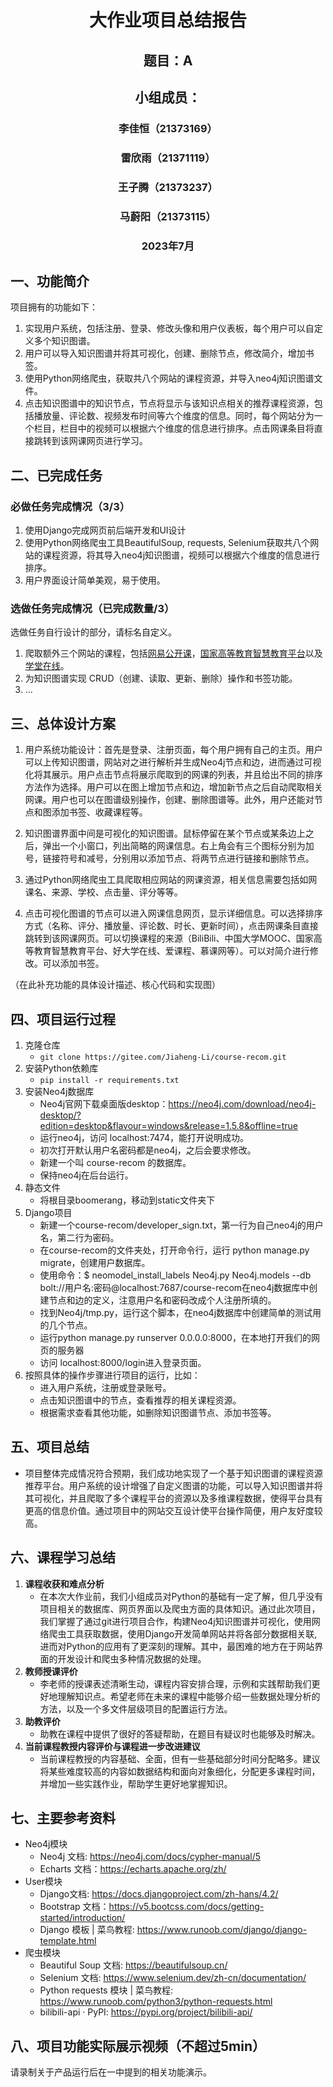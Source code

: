 # <center>  大作业项目总结报告







##  <center>  题目：A 













##  <center>  小组成员：




###  <center>  李佳恒（21373169）
###  <center> 雷欣雨（21371119）
###  <center> 王子腾（21373237）
###  <center> 马蔚阳（21373115）










###  <center> 2023年7月













## 一、功能简介

项目拥有的功能如下：

1. 实现用户系统，包括注册、登录、修改头像和用户仪表板，每个用户可以自定义多个知识图谱。
2. 用户可以导入知识图谱并将其可视化，创建、删除节点，修改简介，增加书签。
3. 使用Python网络爬虫，获取共八个网站的课程资源，并导入neo4j知识图谱文件。
4. 点击知识图谱中的知识节点，节点将显示与该知识点相关的推荐课程资源，包括播放量、评论数、视频发布时间等六个维度的信息。同时，每个网站分为一个栏目，栏目中的视频可以根据六个维度的信息进行排序。点击网课条目将直接跳转到该网课网页进行学习。

## 二、已完成任务

### 必做任务完成情况（3/3）

1. 使用Django完成网页前后端开发和UI设计
2. 使用Python网络爬虫工具BeautifulSoup, requests, Selenium获取共八个网站的课程资源，将其导入neo4j知识图谱，视频可以根据六个维度的信息进行排序。
3. 用户界面设计简单美观，易于使用。

### 选做任务完成情况（已完成数量/3）

选做任务自行设计的部分，请标名自定义。

1. 爬取额外三个网站的课程，包括[网易公开课](https://open.163.com/)，[国家高等教育智慧教育平台](https://www.chinaooc.com.cn/)以及[学堂在线](https://www.xuetangx.com/)。
2. 为知识图谱实现 CRUD（创建、读取、更新、删除）操作和书签功能。
3. ...

## 三、总体设计方案

1. 用户系统功能设计：首先是登录、注册页面，每个用户拥有自己的主页。用户可以上传知识图谱，网站对之进行解析并生成Neo4j节点和边，进而通过可视化将其展示。用户点击节点将展示爬取到的网课的列表，并且给出不同的排序方法作为选择。用户可以在图上增加节点和边，增加新节点之后自动爬取相关网课。用户也可以在图谱级别操作，创建、删除图谱等。此外，用户还能对节点和图添加书签、收藏课程等。

2. 知识图谱界面中间是可视化的知识图谱。鼠标停留在某个节点或某条边上之后，弹出一个小窗口，列出简略的网课信息。右上角会有三个图标分别为加号，链接符号和减号，分别用以添加节点、将两节点进行链接和删除节点。

3. 通过Python网络爬虫工具爬取相应网站的网课资源，相关信息需要包括如网课名、来源、学校、点击量、评分等等。

4. 点击可视化图谱的节点可以进入网课信息网页，显示详细信息。可以选择排序方式（名称、评分、播放量、评论数、时长、更新时间），点击网课条目直接跳转到该网课网页。可以切换课程的来源（BiliBili、中国大学MOOC、国家高等教育智慧教育平台、好大学在线、爱课程、慕课网等）。可以对简介进行修改。可以添加书签。

（在此补充功能的具体设计描述、核心代码和实现图）

## 四、项目运行过程

1. 克隆仓库
   - `git clone https://gitee.com/Jiaheng-Li/course-recom.git`
2. 安装Python依赖库
   - `pip install -r requirements.txt`
3. 安装Neo4j数据库
   - Neo4j官网下载桌面版desktop：<https://neo4j.com/download/neo4j-desktop/?edition=desktop&flavour=windows&release=1.5.8&offline=true>
   - 运行neo4j，访问 localhost:7474，能打开说明成功。
   - 初次打开默认用户名密码都是neo4j，之后会要求修改。
   - 新建一个叫 course-recom 的数据库。
   - 保持neo4j在后台运行。
4. 静态文件
   - 将根目录boomerang，移动到static文件夹下
5. Django项目
   - 新建一个course-recom/developer_sign.txt，第一行为自己neo4j的用户名，第二行为密码。
   - 在course-recom的文件夹处，打开命令行，运行 python manage.py migrate，创建用户数据库。
   - 使用命令：$ neomodel_install_labels Neo4j.py Neo4j.models --db bolt://用户名:密码@localhost:7687/course-recom在neo4j数据库中创建节点和边的定义，注意用户名和密码改成个人注册所填的。
   - 找到Neo4j/tmp.py，运行这个脚本，在neo4j数据库中创建简单的测试用的几个节点。
   - 运行python manage.py runserver 0.0.0.0:8000，在本地打开我们的网页的服务器
   - 访问 localhost:8000/login进入登录页面。
6. 按照具体的操作步骤进行项目的运行，比如：
   - 进入用户系统，注册或登录账号。
   - 点击知识图谱中的节点，查看推荐的相关课程资源。
   - 根据需求查看其他功能，如删除知识图谱节点、添加书签等。

## 五、项目总结

- 项目整体完成情况符合预期，我们成功地实现了一个基于知识图谱的课程资源推荐平台。用户系统的设计增强了自定义图谱的功能，可以导入知识图谱并将其可视化，并且爬取了多个课程平台的资源以及多维课程数据，使得平台具有更高的信息价值。通过项目中的网站交互设计使平台操作简便，用户友好度较高。

## 六、课程学习总结

1. **课程收获和难点分析**
   - 在本次大作业前，我们小组成员对Python的基础有一定了解，但几乎没有项目相关的数据库、网页界面以及爬虫方面的具体知识。通过此次项目，我们掌握了通过git进行项目合作，构建Neo4j知识图谱并可视化，使用网络爬虫工具获取数据，使用Django开发简单网站并将各部分数据相关联,进而对Python的应用有了更深刻的理解。其中，最困难的地方在于网站界面的开发设计和爬虫多种情况数据的处理。
2. **教师授课评价**
   - 李老师的授课表述清晰生动，课程内容安排合理，示例和实践帮助我们更好地理解知识点。希望老师在未来的课程中能够介绍一些数据处理分析的方法，以及一个多文件层级项目的配置运行方法。
3. **助教评价**
   - 助教在课程中提供了很好的答疑帮助，在题目有疑议时也能够及时解决。
4. **当前课程教授内容评价与课程进一步改进建议**
   - 当前课程教授的内容基础、全面，但有一些基础部分时间分配略多。建议将某些难度较高的内容如数据结构和面向对象细化，分配更多课程时间，并增加一些实践作业，帮助学生更好地掌握知识。

## 七、主要参考资料

- Neo4j模块
  - Neo4j 文档: https://neo4j.com/docs/cypher-manual/5
  - Echarts 文档：https://echarts.apache.org/zh/
- User模块
  - Django文档: https://docs.djangoproject.com/zh-hans/4.2/
  - Bootstrap 文档：https://v5.bootcss.com/docs/getting-started/introduction/
  - Django 模板 | 菜鸟教程: https://www.runoob.com/django/django-template.html
- 爬虫模块
  - Beautiful Soup 文档: https://beautifulsoup.cn/
  - Selenium 文档: https://www.selenium.dev/zh-cn/documentation/
  - Python requests 模块 | 菜鸟教程: https://www.runoob.com/python3/python-requests.html
  - bilibili-api · PyPI: https://pypi.org/project/bilibili-api/

## 八、项目功能实际展示视频（不超过5min）

请录制关于产品运行后在一中提到的相关功能演示。